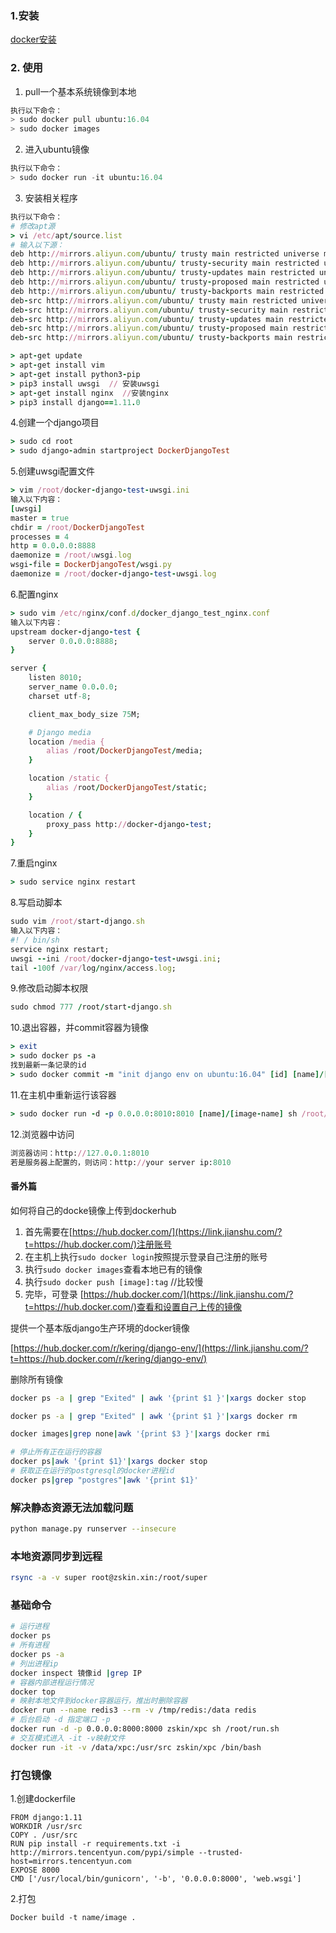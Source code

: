 ### 1.安装

[docker安装](https://blog.csdn.net/weixin_42042680/article/details/80818552)

### 2. 使用

1. pull一个基本系统镜像到本地

```Python
执行以下命令：
> sudo docker pull ubuntu:16.04
> sudo docker images  
```

2. 进入ubuntu镜像

```Python
执行以下命令：
> sudo docker run -it ubuntu:16.04
```

3. 安装相关程序

```Ruby
执行以下命令：
# 修改apt源
> vi /etc/apt/source.list 
# 输入以下源：
deb http://mirrors.aliyun.com/ubuntu/ trusty main restricted universe multiverse
deb http://mirrors.aliyun.com/ubuntu/ trusty-security main restricted universe multiverse
deb http://mirrors.aliyun.com/ubuntu/ trusty-updates main restricted universe multiverse
deb http://mirrors.aliyun.com/ubuntu/ trusty-proposed main restricted universe multiverse
deb http://mirrors.aliyun.com/ubuntu/ trusty-backports main restricted universe multiverse
deb-src http://mirrors.aliyun.com/ubuntu/ trusty main restricted universe multiverse
deb-src http://mirrors.aliyun.com/ubuntu/ trusty-security main restricted universe multiverse
deb-src http://mirrors.aliyun.com/ubuntu/ trusty-updates main restricted universe multiverse
deb-src http://mirrors.aliyun.com/ubuntu/ trusty-proposed main restricted universe multiverse
deb-src http://mirrors.aliyun.com/ubuntu/ trusty-backports main restricted universe multiverse
```

```Ruby
> apt-get update
> apt-get install vim
> apt-get install python3-pip
> pip3 install uwsgi  // 安装uwsgi
> apt-get install nginx  //安装nginx
> pip3 install django==1.11.0
```

4.创建一个django项目

```Ruby
> sudo cd root 
> sudo django-admin startproject DockerDjangoTest
```

5.创建uwsgi配置文件

```Ruby
> vim /root/docker-django-test-uwsgi.ini
输入以下内容：
[uwsgi]
master = true
chdir = /root/DockerDjangoTest
processes = 4
http = 0.0.0.0:8888
daemonize = /root/uwsgi.log
wsgi-file = DockerDjangoTest/wsgi.py
daemonize = /root/docker-django-test-uwsgi.log
```

6.配置nginx

```Ruby
> sudo vim /etc/nginx/conf.d/docker_django_test_nginx.conf
输入以下内容：
upstream docker-django-test {
    server 0.0.0.0:8888;
}

server {
    listen 8010;
    server_name 0.0.0.0;
    charset utf-8;

    client_max_body_size 75M;

    # Django media
    location /media {
        alias /root/DockerDjangoTest/media;
    }

    location /static {
        alias /root/DockerDjangoTest/static;
    }

    location / {
        proxy_pass http://docker-django-test;
    }
}
```

7.重启nginx

```ruby
> sudo service nginx restart
```

8.写启动脚本

```Ruby
sudo vim /root/start-django.sh
输入以下内容：
#! / bin/sh
service nginx restart;
uwsgi --ini /root/docker-django-test-uwsgi.ini;
tail -100f /var/log/nginx/access.log;
```

 

9.修改启动脚本权限

```ruby
sudo chmod 777 /root/start-django.sh
```

10.退出容器，并commit容器为镜像

```Ruby
> exit
> sudo docker ps -a
找到最新一条记录的id
> sudo docker commit -m "init django env on ubuntu:16.04" [id] [name]/[image-name]
```

11.在主机中重新运行该容器

```Ruby
> sudo docker run -d -p 0.0.0.0:8010:8010 [name]/[image-name] sh /root/start-django.sh
```

12.浏览器中访问

```Ruby
浏览器访问：http://127.0.0.1:8010
若是服务器上配置的，则访问：http://your server ip:8010
```

#### 番外篇

如何将自己的docke镜像上传到dockerhub

1. 首先需要在[https://hub.docker.com/](https://link.jianshu.com/?t=https://hub.docker.com/)注册账号
2. 在主机上执行`sudo docker login`按照提示登录自己注册的账号
3. 执行`sudo docker images`查看本地已有的镜像
4. 执行`sudo docker push [image]:tag` //比较慢
5. 完毕，可登录 [https://hub.docker.com/](https://link.jianshu.com/?t=https://hub.docker.com/)查看和设置自己上传的镜像

提供一个基本版django生产环境的docker镜像

[https://hub.docker.com/r/kering/django-env/](https://link.jianshu.com/?t=https://hub.docker.com/r/kering/django-env/)

 删除所有镜像

```bash
docker ps -a | grep "Exited" | awk '{print $1 }'|xargs docker stop

docker ps -a | grep "Exited" | awk '{print $1 }'|xargs docker rm

docker images|grep none|awk '{print $3 }'|xargs docker rmi

# 停止所有正在运行的容器
docker ps|awk '{print $1}'|xargs docker stop
# 获取正在运行的postgresql的docker进程id
docker ps|grep "postgres"|awk '{print $1}'
```

 

### 解决静态资源无法加载问题

```bash
python manage.py runserver --insecure
```

 ### 本地资源同步到远程

```bash
rsync -a -v super root@zskin.xin:/root/super
```

### 基础命令

```bash
# 运行进程
docker ps
# 所有进程
docker ps -a
# 列出进程ip
docker inspect 镜像id |grep IP
# 容器内部进程运行情况
docker top
# 映射本地文件到docker容器运行，推出时删除容器
docker run --name redis3 --rm -v /tmp/redis:/data redis
# 后台启动 -d 指定端口 -p
docker run -d -p 0.0.0.0:8000:8000 zskin/xpc sh /root/run.sh
# 交互模式进入 -it -v映射文件
docker run -it -v /data/xpc:/usr/src zskin/xpc /bin/bash
```

### 打包镜像

 1.创建dockerfile

```shell
FROM django:1.11
WORKDIR /usr/src
COPY . /usr/src
RUN pip install -r requirements.txt -i http://mirrors.tencentyun.com/pypi/simple --trusted-host=mirrors.tencentyun.com
EXPOSE 8000
CMD ['/usr/local/bin/gunicorn', '-b', '0.0.0.0:8000', 'web.wsgi']
```

2.打包

```shell
Docker build -t name/image .
```





